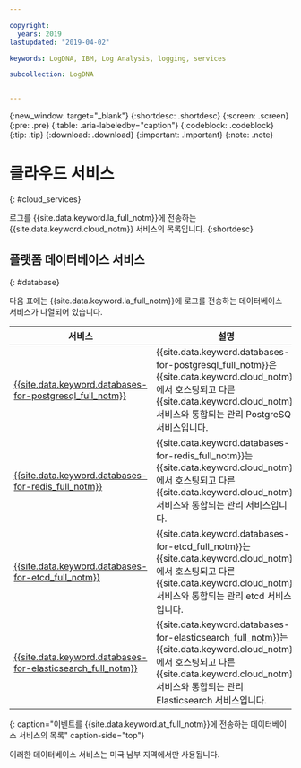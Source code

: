 ```yaml
---

copyright:
  years: 2019
lastupdated: "2019-04-02"

keywords: LogDNA, IBM, Log Analysis, logging, services

subcollection: LogDNA


---
```


{:new_window: target="_blank"}
{:shortdesc: .shortdesc}
{:screen: .screen}
{:pre: .pre}
{:table: .aria-labeledby="caption"}
{:codeblock: .codeblock}
{:tip: .tip}
{:download: .download}
{:important: .important}
{:note: .note}


# 클라우드 서비스
{: #cloud_services}

로그를 {{site.data.keyword.la_full_notm}}에 전송하는 {{site.data.keyword.cloud_notm}} 서비스의 목록입니다.
{:shortdesc}


## 플랫폼 데이터베이스 서비스
{: #database}

다음 표에는 {{site.data.keyword.la_full_notm}}에 로그를 전송하는 데이터베이스 서비스가 나열되어 있습니다.

| 서비스     |설명 | 
|-------------|-------------|
| [{{site.data.keyword.databases-for-postgresql_full_notm}}](/docs/services/databases-for-postgresql?topic=databases-for-postgresql-about#about) | {{site.data.keyword.databases-for-postgresql_full_notm}}은 {{site.data.keyword.cloud_notm}}에서 호스팅되고 다른 {{site.data.keyword.cloud_notm}} 서비스와 통합되는 관리 PostgreSQL 서비스입니다. |
| [{{site.data.keyword.databases-for-redis_full_notm}}](/docs/services/databases-for-redis?topic=databases-for-redis-about#about-databases-for-redis) | {{site.data.keyword.databases-for-redis_full_notm}}는 {{site.data.keyword.cloud_notm}}에서 호스팅되고 다른 {{site.data.keyword.cloud_notm}} 서비스와 통합되는 관리 서비스입니다. |
| [{{site.data.keyword.databases-for-etcd_full_notm}}](/docs/services/databases-for-etcd?topic=databases-for-etcd-about#about-databases-for-etcd) | {{site.data.keyword.databases-for-etcd_full_notm}}는 {{site.data.keyword.cloud_notm}}에서 호스팅되고 다른 {{site.data.keyword.cloud_notm}} 서비스와 통합되는 관리 etcd 서비스입니다. |
| [{{site.data.keyword.databases-for-elasticsearch_full_notm}}](/docs/services/databases-for-elasticsearch?topic=databases-for-elasticsearch-about#about-databases-for-elasticsearch) | {{site.data.keyword.databases-for-elasticsearch_full_notm}}는 {{site.data.keyword.cloud_notm}}에서 호스팅되고 다른 {{site.data.keyword.cloud_notm}} 서비스와 통합되는 관리 Elasticsearch 서비스입니다. |
{: caption="이벤트를 {{site.data.keyword.at_full_notm}}에 전송하는 데이터베이스 서비스의 목록" caption-side="top"} 

이러한 데이터베이스 서비스는 미국 남부 지역에서만 사용됩니다.

